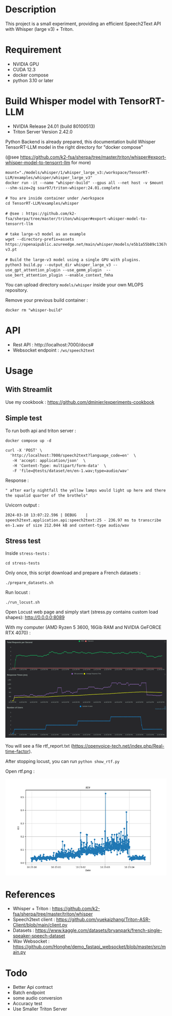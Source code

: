 # Description

This project is a small experiment, providing an efficient Speech2Text API with Whisper (large v3) + Triton.

# Requirement

* NVIDIA GPU
* CUDA 12.3
* docker compose
* python 3.10 or later

# Build Whisper model with TensorRT-LLM

* NVIDIA Release 24.01 (build 80100513)
* Triton Server Version 2.42.0

Python Backend is already prepared, this documentation build Whisper TensorRT-LLM model in the right directory for "docker compose"

(@see https://github.com/k2-fsa/sherpa/tree/master/triton/whisper#export-whisper-model-to-tensorrt-llm for more)

```shell
mount="./models/whisper/1/whisper_large_v3:/workspace/TensorRT-LLM/examples/whisper/whisper_large_v3"
docker run -it --name "whisper-build" --gpus all --net host -v $mount --shm-size=2g soar97/triton-whisper:24.01.complete

# You are inside container under /workspace 
cd TensorRT-LLM/examples/whisper

# @see : https://github.com/k2-fsa/sherpa/tree/master/triton/whisper#export-whisper-model-to-tensorrt-llm

# take large-v3 model as an example
wget --directory-prefix=assets https://openaipublic.azureedge.net/main/whisper/models/e5b1a55b89c1367dacf97e3e19bfd829a01529dbfdeefa8caeb59b3f1b81dadb/large-v3.pt

# Build the large-v3 model using a single GPU with plugins.
python3 build.py --output_dir whisper_large_v3 --use_gpt_attention_plugin --use_gemm_plugin  --use_bert_attention_plugin --enable_context_fmha

```

You can upload directory `models/whisper` inside your own MLOPS repository.

Remove your previous build container :

```shell
docker rm "whisper-build"
```


# API 

* Rest API  : http://localhost:7000/docs#
* Websocket endpoint :  `/ws/speech2text`

# Usage

## With Streamlit

Use my cookbook : https://github.com/dminier/experiments-cookbook

## Simple test

To run both api and triton server :

```shell
docker compose up -d
```

```shell
curl -X 'POST' \   
  'http://localhost:7000/speech2text?language_code=en'  \  
   -H 'accept: application/json'  \   
   -H 'Content-Type: multipart/form-data'  \  
   -F 'file=@tests/dataset/en/en-1.wav;type=audio/wav'
```

Response :

```
" after early nightfall the yellow lamps would light up here and there the squalid quarter of the brothels"
```

Uvicorn output : 

```
2024-03-10 13:07:22.596 | DEBUG    | speech2text.application.api:speech2text:25 - 236.97 ms to transcribe en-1.wav of size 212.044 kB and content-type audio/wav
```


## Stress test

Inside `stress-tests` :

```shell
cd stress-tests
```

Only once, this script download and prepare a French datasets :

```shell
./prepare_datasets.sh
```

Run locust :

```shell
./run_locust.sh
```

Open Locust web page and simply start (stress.py contains custom load shapes):  http://0.0.0.0:8089

With my computer (AMD Ryzen 5 3600, 16Gib RAM and NVIDIA GeFORCE RTX 4070) :

![Locust charts](readme/number_of_users_1710108012.96.png)


You will see a file rtf_report.txt (https://openvoice-tech.net/index.php/Real-time-factor). 

After stopping locust, you can run ```python show_rtf.py```

Open rtf.png :

![Locust charts](readme/rtf_doc.png)


# References

* Whisper + Triton : https://github.com/k2-fsa/sherpa/tree/master/triton/whisper
* Speech2text client : https://github.com/yuekaizhang/Triton-ASR-Client/blob/main/client.py
* Datasets : https://www.kaggle.com/datasets/bryanpark/french-single-speaker-speech-dataset
* Wav Websocket : https://github.com/Honghe/demo_fastapi_websocket/blob/master/src/main.py

# Todo

* Better Api contract
* Batch endpoint
* some audio conversion
* Accuracy test
* Use Smaller Triton Server
